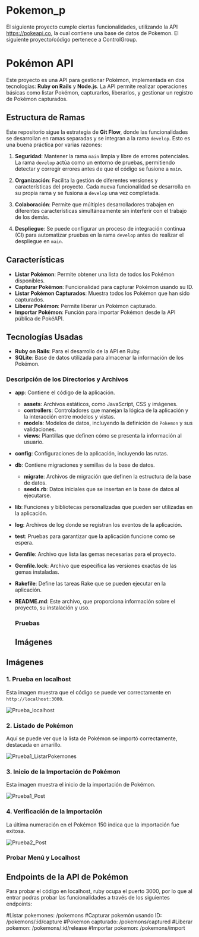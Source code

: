 # Pokemon_p
El siguiente proyecto cumple ciertas funcionalidades, utilizando la API https://pokeapi.co, la cual contiene una base de datos de Pokemon. El siguiente proyecto/código pertenece a ControlGroup.

# Pokémon API

Este proyecto es una API para gestionar Pokémon, implementada en dos tecnologías: **Ruby on Rails** y **Node.js**. La API permite realizar operaciones básicas como listar Pokémon, capturarlos, liberarlos, y gestionar un registro de Pokémon capturados.

## Estructura de Ramas

Este repositorio sigue la estrategia de **Git Flow**, donde las funcionalidades se desarrollan en ramas separadas y se integran a la rama `develop`. Esto es una buena práctica por varias razones:

1. **Seguridad**: Mantener la rama `main` limpia y libre de errores potenciales. La rama `develop` actúa como un entorno de pruebas, permitiendo detectar y corregir errores antes de que el código se fusione a `main`.

2. **Organización**: Facilita la gestión de diferentes versiones y características del proyecto. Cada nueva funcionalidad se desarrolla en su propia rama y se fusiona a `develop` una vez completada.

3. **Colaboración**: Permite que múltiples desarrolladores trabajen en diferentes características simultáneamente sin interferir con el trabajo de los demás. 

4. **Despliegue**: Se puede configurar un proceso de integración continua (CI) para automatizar pruebas en la rama `develop` antes de realizar el despliegue en `main`.

## Características

- **Listar Pokémon**: Permite obtener una lista de todos los Pokémon disponibles.
- **Capturar Pokémon**: Funcionalidad para capturar Pokémon usando su ID.
- **Listar Pokémon Capturados**: Muestra todos los Pokémon que han sido capturados.
- **Liberar Pokémon**: Permite liberar un Pokémon capturado.
- **Importar Pokémon**: Función para importar Pokémon desde la API pública de PokéAPI.

## Tecnologías Usadas

- **Ruby on Rails**: Para el desarrollo de la API en Ruby.
- **SQLite**: Base de datos utilizada para almacenar la información de los Pokémon.

### Descripción de los Directorios y Archivos

- **app**: Contiene el código de la aplicación.
  - **assets**: Archivos estáticos, como JavaScript, CSS y imágenes.
  - **controllers**: Controladores que manejan la lógica de la aplicación y la interacción entre modelos y vistas.
  - **models**: Modelos de datos, incluyendo la definición de `Pokemon` y sus validaciones.
  - **views**: Plantillas que definen cómo se presenta la información al usuario.

- **config**: Configuraciones de la aplicación, incluyendo las rutas.

- **db**: Contiene migraciones y semillas de la base de datos.
  - **migrate**: Archivos de migración que definen la estructura de la base de datos.
  - **seeds.rb**: Datos iniciales que se insertan en la base de datos al ejecutarse.

- **lib**: Funciones y bibliotecas personalizadas que pueden ser utilizadas en la aplicación.

- **log**: Archivos de log donde se registran los eventos de la aplicación.

- **test**: Pruebas para garantizar que la aplicación funcione como se espera.

- **Gemfile**: Archivo que lista las gemas necesarias para el proyecto.

- **Gemfile.lock**: Archivo que especifica las versiones exactas de las gemas instaladas.

- **Rakefile**: Define las tareas Rake que se pueden ejecutar en la aplicación.

- **README.md**: Este archivo, que proporciona información sobre el proyecto, su instalación y uso.

  ### Pruebas

  ## Imágenes

## Imágenes

### 1. Prueba en localhost

Esta imagen muestra que el código se puede ver correctamente en `http://localhost:3000`.

![Prueba_localhost](https://github.com/rescue98/pokemon_p/blob/develop/imagenes/Prueba_localhost.png?raw=true)

### 2. Listado de Pokémon

Aquí se puede ver que la lista de Pokémon se importó correctamente, destacada en amarillo.

![Prueba1_ListarPokemones](https://github.com/rescue98/pokemon_p/blob/develop/imagenes/Prueba1_ListarPokemones.png?raw=true)

### 3. Inicio de la Importación de Pokémon

Esta imagen muestra el inicio de la importación de Pokémon.

![Prueba1_Post](https://github.com/rescue98/pokemon_p/blob/develop/imagenes/Prueba1_Post.png?raw=true)

### 4. Verificación de la Importación

La última numeración en el Pokémon 150 indica que la importación fue exitosa.

![Prueba2_Post](https://github.com/rescue98/pokemon_p/blob/develop/imagenes/Prueba2_Post.png?raw=true)

### Probar Menú y Localhost

## Endpoints de la API de Pokémon

Para probar el código en localhost, ruby ocupa el puerto 3000, por lo que al entrar podras probar las funcionalidades a través de los siguientes endpoints:

#Listar pokemones: /pokemons
#Capturar pokemón usando ID: /pokemons/:id/capture
#Pokemon capturado: /pokemons/captured
#Liberar pokemon: /pokemons/:id/release
#Importar pokemon: /pokemons/import


